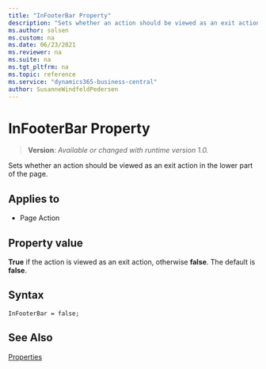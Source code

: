 ```yaml
---
title: "InFooterBar Property"
description: "Sets whether an action should be viewed as an exit action in the lower part of the page."
ms.author: solsen
ms.custom: na
ms.date: 06/23/2021
ms.reviewer: na
ms.suite: na
ms.tgt_pltfrm: na
ms.topic: reference
ms.service: "dynamics365-business-central"
author: SusanneWindfeldPedersen
---
```

[//]: # (START>DO_NOT_EDIT)
[//]: # (IMPORTANT:Do not edit any of the content between here and the END>DO_NOT_EDIT.)
[//]: # (Any modifications should be made in the .xml files in the ModernDev repo.)
# InFooterBar Property
> **Version**: _Available or changed with runtime version 1.0._

Sets whether an action should be viewed as an exit action in the lower part of the page.

## Applies to
-   Page Action

[//]: # (IMPORTANT: END>DO_NOT_EDIT)

## Property value

**True** if the action is viewed as an exit action, otherwise **false**. The default is **false**.

## Syntax

```AL
InFooterBar = false;
```

## See Also

[Properties](devenv-properties.md)
